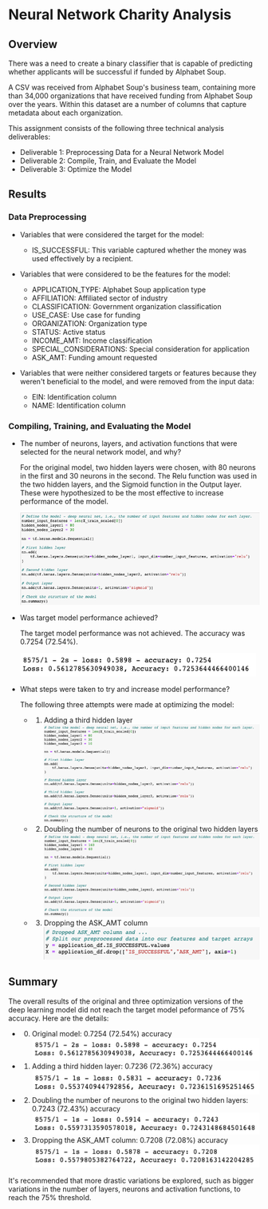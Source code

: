 # Neural Network Charity Analysis

## Overview

There was a need to create a binary classifier that is capable of predicting whether applicants will be successful if funded by Alphabet Soup.

A CSV was received from Alphabet Soup's business team, containing more than 34,000 organizations that have received funding from Alphabet Soup over the years. Within this dataset are a number of columns that capture metadata about each organization.

This assignment consists of the following three technical analysis deliverables:

- Deliverable 1: Preprocessing Data for a Neural Network Model
- Deliverable 2: Compile, Train, and Evaluate the Model
- Deliverable 3: Optimize the Model

## Results

### Data Preprocessing

- Variables that were considered the target for the model:
    - IS_SUCCESSFUL: This variable captured whether the money was used effectively by a recipient.

- Variables that were considered to be the features for the model:

    - APPLICATION_TYPE: Alphabet Soup application type
    - AFFILIATION: Affiliated sector of industry
    - CLASSIFICATION: Government organization classification
    - USE_CASE: Use case for funding
    - ORGANIZATION: Organization type
    - STATUS: Active status
    - INCOME_AMT: Income classification
    - SPECIAL_CONSIDERATIONS: Special consideration for application
    - ASK_AMT: Funding amount requested

- Variables that were neither considered targets or features because they weren't beneficial to the model, and were removed from the input data:
    - EIN: Identification column
    - NAME: Identification column


### Compiling, Training, and Evaluating the Model

- The number of neurons, layers, and activation functions that were selected for the neural network model, and why?

    For the original model, two hidden layers were chosen, with 80 neurons in the first and 30 neurons in the second. The Relu function was used in the two hidden layers, and the Sigmoid function in the Output layer. These were hypothesized to be the most effective to increase performance of the model.

    ![Original attempt](Resources/model_attempt_orig.png)

- Was target model performance achieved?

    The target model performance was not achieved. The accuracy was 0.7254 (72.54%).

    ![Original attempt](Resources/model_attempt_results_orig.png)

- What steps were taken to try and increase model performance?

    The following three attempts were made at optimizing the model:

    - 1. Adding a third hidden layer
    ![1st attempt](Resources/model_attempt_1.png)

    - 2. Doubling the number of neurons to the original two hidden layers
    ![2nd attempt](Resources/model_attempt_2.png)

    - 3. Dropping the ASK_AMT column
    ![3rd attempt](Resources/model_attempt_3.png)

## Summary

The overall results of the original and three optimization versions of the deep learning model did not reach the target model peformance of 75% accuracy. Here are the details:

- 0. Original model: 0.7254 (72.54%) accuracy
![orig attempt](Resources/model_attempt_results_orig.png)

- 1. Adding a third hidden layer: 0.7236 (72.36%) accuracy
![1st attempt](Resources/model_attempt_results_1.png)

- 2. Doubling the number of neurons to the original two hidden layers: 0.7243 (72.43%) accuracy
![2nd attempt](Resources/model_attempt_results_2.png)

- 3. Dropping the ASK_AMT column: 0.7208 (72.08%) accuracy
![3rd attempt](Resources/model_attempt_results_3.png)

It's recommended that more drastic variations be explored, such as bigger variations in the number of layers, neurons and activation functions, to reach the 75% threshold.


